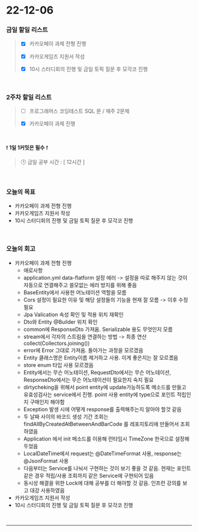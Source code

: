# 22-12-06

### 금일 할일 리스트
> - [x]  카카오페이 과제 전형 진행
>
> - [x]  카카오게임즈 지원서 작성
>
> - [x]  10시 스터디회의 진행 및 금일 토픽 질문 후 모각코 진행

<br/>

### 2주차 할일 리스트  

> - [ ]  프로그래머스 코딩테스트 SQL 문 / 매주 2문제  
>
> - [x]  카카오페이 과제 진행

<br/>

❗ **1일 1커밋은 필수** ❗
> 🕒 금일 공부 시간 : [ 12시간 ]
  
<br/>

### 오늘의 목표
- 카카오페이 과제 전형 진행
- 카카오게임즈 지원서 작성
- 10시 스터디회의 진행 및 금일 토픽 질문 후 모각코 진행

<br>

### 오늘의 회고
- 카카오페이 과제 전형 진행
    - 애로사항
    - application.yml data-flatform 설정 에러 -> 설정을 따로 해주지 않는 것이 자동으로 연결해주고 쓸모없는 에러 방지를 위해 좋음
    - BaseEntity에서 사용한 어노테이션 역할을 모름
    - Cors 설정이 필요한 이유 및 해당 설정들의 기능을 현재 잘 모름 -> 이후 수정 필요
    - Jpa Valication 속성 확인 및 적용 위치 재확인
    - Dto와 Entity @Builder 위치 확인
    - common에 ResponseDto 가져옴. Serializable 용도 무엇인지 모름
    - stream에서 각자의 스트림을 연결하는 방법 -> 최종 연산 collect(Collectors.joining())
    - error에 Error 그대로 가져옴. 돌아가는 과정을 모르겠음
    - Entity 클래스명은 Entity이름 제거하고 사용. 이게 좋은지는 잘 모르곘음
    - store enum 타입 사용 모르겠음
    - Entity에서는 무슨 어노테이션, RequestDto에서는 무슨 어노테이션, ResponseDto에서는 무슨 어노테이션이 필요한지 숙지 필요
    - dirtycheking을 위해서 point entity에 update가능하도록 메소드를 만들고 유효성검사는 service에서 진행. point 사용 entity에 type으로 포인트 적립인지 구매인지 해야함
    - Exception 발생 시에 어떻게 response를 출력해주는지 알아야 할것 같음
    - 두 날짜 사이의 바코드 생성 기간 조회는 findAllByCreatedAtBetweenAndBarCode 를 레포지토리에 만들어서 조회하였음
    - Application 에서 init 메소드를 이용해 런타임시 TimeZone 한국으로 설정해두었음
    - LocalDateTime에서 request는 @DateTimeFormat 사용, response는 @JsonFormat 사용
    - 다음부터는 Service를 나눠서 구현하는 것이 보기 좋을 것 같음. 현재는 포인트 같은 경우 적립/사용 조회까지 같은 Service에 구현되어 있음
    - 동시성 해결을 위한 Lock에 대해 공부를 더 해야할 것 같음. 인프런 강의를 보고 대강 사용하였음
- 카카오게임즈 지원서 작성
- 10시 스터디회의 진행 및 금일 토픽 질문 후 모각코 진행

<br/>

------------  